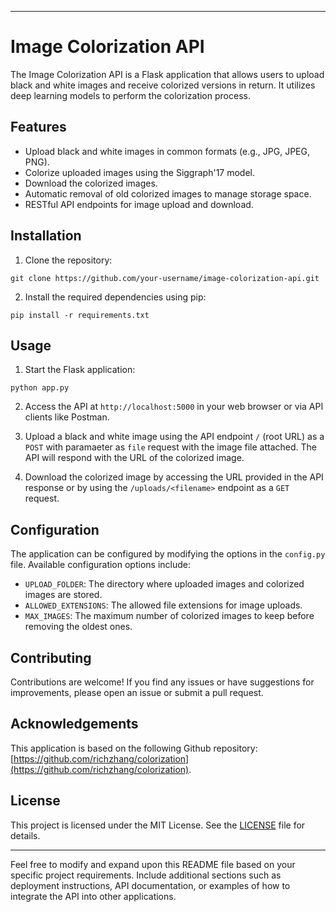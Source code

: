 
---

# Image Colorization API

The Image Colorization API is a Flask application that allows users to upload black and white images and receive colorized versions in return. It utilizes deep learning models to perform the colorization process.

## Features

- Upload black and white images in common formats (e.g., JPG, JPEG, PNG).
- Colorize uploaded images using the Siggraph'17 model.
- Download the colorized images.
- Automatic removal of old colorized images to manage storage space.
- RESTful API endpoints for image upload and download.

## Installation

1. Clone the repository:

```shell
git clone https://github.com/your-username/image-colorization-api.git
```

2. Install the required dependencies using pip:

```shell
pip install -r requirements.txt
```

## Usage

1. Start the Flask application:

```shell
python app.py
```

2. Access the API at `http://localhost:5000` in your web browser or via API clients like Postman.

3. Upload a black and white image using the API endpoint `/` (root URL) as a `POST` with paramaeter as `file` request with the image file attached. The API will respond with the URL of the colorized image.

4. Download the colorized image by accessing the URL provided in the API response or by using the `/uploads/<filename>` endpoint as a `GET` request.

## Configuration

The application can be configured by modifying the options in the `config.py` file. Available configuration options include:

- `UPLOAD_FOLDER`: The directory where uploaded images and colorized images are stored.
- `ALLOWED_EXTENSIONS`: The allowed file extensions for image uploads.
- `MAX_IMAGES`: The maximum number of colorized images to keep before removing the oldest ones.

## Contributing

Contributions are welcome! If you find any issues or have suggestions for improvements, please open an issue or submit a pull request.

## Acknowledgements

This application is based on the following Github repository: [https://github.com/richzhang/colorization](https://github.com/richzhang/colorization).

## License

This project is licensed under the MIT License. See the [LICENSE](LICENSE) file for details.

---

Feel free to modify and expand upon this README file based on your specific project requirements. Include additional sections such as deployment instructions, API documentation, or examples of how to integrate the API into other applications.
